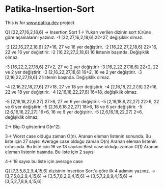 # Patika-Insertion-Sort

This is for www.patika.dev project.

Q] [22,27,16,2,18,6] -> Insertion Sort
1-> Yukarı verilen dizinin sort türüne göre aşamalarını yazınız.
-1 [22,27,16,2,18,6] 22<27, değişiklik olmaz.

-2 [22,16,27,2,18,6] 27>16, 27 ve 16 yer değiştirir.
-2 [16,22,27,2,18,6] 22>16, 22 ve 16 yer değiştirir.
-2 [16,22,27,2,18,6] 16 listenin başında. Değişiklik olmaz.

-3 [16,22,2,27,18,6] 27>2, 27 ve 2 yer değiştirir
-3 [16,2,22,27,18,6] 22>2, 22 ve 2 yer değiştirir.
-3 [2,16,22,27,18,6] 16>2, 16 ve 2 yer değiştirir.
-3 [2,16,22,27,18,6] 2 listenin başında. Değişiklik olmaz.

-4 [2,16,22,18,27,6] 27>18, 27 ve 18 yer değiştirir.
-4 [2,16,18,22,27,6] 22>18, 22 ve 18 yer değiştirir.
-4 [2,16,18,22,27,6] 16<18, değişiklik olmaz.

-5 [2,16,18,22,6,27] 27>6, 27 ve 6 yer değiştirir.
-5 [2,16,18,6,22,27] 22>6, 22 ve 6 yer değiştirir.
-5 [2,16,6,18,22,27] 18>6, 18 ve 6 yer değiştirir.
-5 [2,6,16,18,22,27] 16>6, 16 ve 6 yer değiştirir.
-5 [2,6,16,18,22,27] 2<6, değişiklik olmaz.

2-> Big-O gösterimi O(n^2).

3-> Worst case olduğu zaman O(n). Aranan eleman listenin sonunda. Bu liste için 27 sayısı
    Average case olduğu zaman O(n) Aranan eleman listenin ortasında. Bu liste için 16 ve 18 sayıları
    Best case olduğu zaman O(1) Aranan eleman listenin başında. Bu liste için 2 sayısı
    
4-> 18 sayısı bu liste için average case




Q] [7,3,5,8,2,9,4,15,6] dizisinin Insertion Sort'a göre ilk 4 adımını yazınız.
-> [3,7,5,8,2,9,4,15,6]
-> [3,5,7,8,2,9,4,15,6]
-> [3,5,7,2,8,9,4,15,6]
-> [3,5,2,7,8,9,4,15,6]
